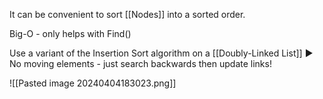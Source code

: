It can be convenient to sort [[Nodes]] into a sorted order. 

Big-O - only helps with Find()

Use a variant of the Insertion Sort algorithm on a [[Doubly-Linked List]] 
► No moving elements - just search backwards then update links!

![[Pasted image 20240404183023.png]]